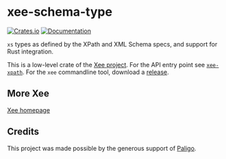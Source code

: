 # xee-schema-type
[![Crates.io](https://img.shields.io/crates/v/xee-schema-type.svg)](https://crates.io/crates/xee-schema-type)
[![Documentation](https://docs.rs/xee-schema-type/badge.svg)](https://docs.rs/xee-schema-type)


`xs` types as defined by the XPath and XML Schema specs, and support for
Rust integration.

This is a low-level crate of the [Xee project](https://github.com/Paligo/xee).
For the API entry point see
[`xee-xpath`](https://docs.rs/xee-xpath/latest/xee_xpath/). For the `xee`
commandline tool, download a
[release](https://github.com/Paligo/xee/releases/).

## More Xee

[Xee homepage](https://github.com/Paligo/xee)

## Credits

This project was made possible by the generous support of
[Paligo](https://paligo.net/).